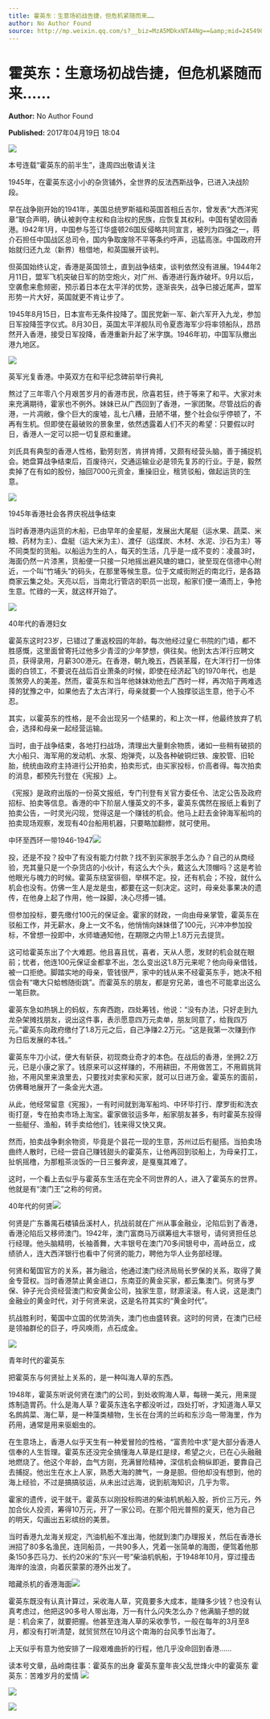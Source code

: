 ```yaml
---
title: 霍英东：生意场初战告捷，但危机紧随而来……
author: No Author Found
source: http://mp.weixin.qq.com/s?__biz=MzA5MDkxNTA4Ng==&amp;mid=2454905958&amp;idx=1&amp;sn=213b21d553a2d029e9172d77a7732fd0&amp;chksm=87a22c07b0d5a511b78fb347d72af71af212eeba732068415c4893f4b07ce03b13d081ff7443&poc_token=HJ_Do2ejHyO-wNZGG8Q1S8FdPgy1YBBEob-nUEme
---
```


# 霍英东：生意场初战告捷，但危机紧随而来……

**Author:** No Author Found

**Published:** 2017年04月19日 18:04

![](http://mmbiz.qpic.cn/mmbiz_jpg/PJWG74pLsMY6VjSs8icl92DouG8adAGS0ibIkmicA6dYrXchQel1ic3LTtD572I9r9sbW2tOnBvpibgicAXRcdc4p5aA/0?wx_fmt=jpeg)

本号连载“霍英东的前半生”，逢周四出敬请关注

1945年，在霍英东这小小的杂货铺外，全世界的反法西斯战争，已进入决战阶段。

早在战争刚开始的1941年，美国总统罗斯福和英国首相丘吉尔，曾发表“大西洋宪章”联合声明，确认被剥夺主权和自治权的民族，应恢复其权利。中国有望收回香港。l942年1月，中国参与签订华盛顿26国反侵略共同宣言，被列为四强之一，蒋介石担任中国战区总司令，国内争取废除不平等条约呼声，迅猛高涨。中国政府开始就归还九龙（新界）租借地，和英国展开谈判。

但英国始终认定，香港是英国领土，直到战争结束，谈判依然没有进展。1944年2月11日，盟军飞机突破日军的防空炮火，对广州、香港进行轰炸破坏。9月以后，空袭愈来愈频密，预示着日本在太平洋的优势，逐渐丧失，战争已接近尾声，盟军形势一片大好，英国就更不肯让步了。

1945年8月15日，日本宣布无条件投降了。国民党新一军、新六军开入九龙，参加日军投降签字仪式。8月30日，英国太平洋舰队司令夏悫海军少将率领船队，昂昂然开入香港，接受日军投降，香港重新升起了米字旗。1946年初，中国军队撤出港九地区。

![](http://mmbiz.qpic.cn/mmbiz_jpg/PJWG74pLsMZkOuSVgYico8sRZqtcjj6Iff14iaBkNdRhiccTD31mLWJviaEcuDgeEFPiaPlaZgficm04VBrU1vXRzo9Q/0?wx_fmt=jpeg)

英军光复香港。中英双方在和平纪念碑前举行典礼

熬过了三年零八个月艰苦岁月的香港市民，欣喜若狂，终于等来了和平。大家对未来充满期待，霍家也不例外。妹妹已从广西回到了香港，一家团聚。尽管战后的香港，一片凋敝，像个巨大的废墟，乱七八糟，丑陋不堪，整个社会似乎停顿了，不再有生机。但即使在最破败的景象里，依然透露着人们不灭的希望：只要假以时日，香港人一定可以把一切复原和重建。

刘氏具有典型的香港人性格，勤劳刻苦，肯拼肯搏，又颇有经营头脑，善于捕捉机会。她盘算战争结束后，百废待兴，交通运输业必是领先复苏的行业。于是，毅然卖掉了在有如的股份，抽回7000元资金，重操旧业，租赁驳船，做起运货的生意。

![](http://mmbiz.qpic.cn/mmbiz_jpg/PJWG74pLsMZkOuSVgYico8sRZqtcjj6If4xnaOWBo5IFlxXeB5qQ6otQJxicgyicabl9QA0NKicJyzCRWCWAWTicFIQ/0?wx_fmt=jpeg)

1945年香港社会各界庆祝战争结束

当时香港港内运货的木船，已由早年的金星艇，发展出大尾艇（运水果、蔬菜、米粮、药材为主）、盘艇（运大米为主）、渡仔（运煤炭、木材、水泥、沙石为主）等不同类型的货船。以船运为生的人，每天的生活，几乎是一成不变的：凌晨3时，海面仍然一片漆黑，货船便一只接一只地摇出避风塘的塘口，驶至现在信德中心附近，一个叫“竹埔头”的码头，在那里等候生意。位于文咸街附近的南北行，是各路商家云集之处。天亮以后，当南北行管店的职员一出现，船家们便一涌而上，争抢生意。忙碌的一天，就这样开始了。

![](http://mmbiz.qpic.cn/mmbiz_jpg/PJWG74pLsMZkOuSVgYico8sRZqtcjj6IfB1iaBIrD5456BCdpBgQdiba53kZK1vBQqw66lz3AibiaEiaWeKPb0xBsKZQ/0?wx_fmt=jpeg)

40年代的香港妇女

霍英东这时23岁，已错过了重返校园的年龄。每次他经过皇仁书院的门墙，都不胜感慨，这里面曾寄托过他多少青涩的少年梦想，俱往矣。他到太古洋行应聘文员，获得录用，月薪300港元。在香港，朝九晚五，西装革履，在大洋行打一份体面的白领工，不要说在战后百业萧条的时候，即使在经济起飞的1970年代，也是羡煞旁人的美差。然而，霍英东和当年他妹妹劝他去广西时一样，再次陷于两难选择的犹豫之中，如果他去了太古洋行，母亲就要一个人独撑驳运生意，他于心不忍。

其实，以霍英东的性格，是不会出现另一个结果的，和上次一样，他最终放弃了机会，选择和母亲一起经营运输。

当时，由于战争结束，各地打扫战场，清理出大量剩余物质，诸如一些稍有破损的大小船只、海军用的发动机、水泵、炮弹壳，以及各种破铜烂铁、废胶管、旧轮胎，统统由政府主持进行公开拍卖，拍卖形式，由买家投标，价高者得。每次拍卖的消息，都预先刊登在《宪报》上。

《宪报》是政府出版的一份英文报纸，专门刊登有关官方委任令、法定公告及政府招标、拍卖等信息。香港的中下阶层人懂英文的不多，霍英东偶然在报纸上看到了拍卖公告，一时灵光闪现，觉得这是一个赚钱的机会。他马上赶去金钟海军船坞的拍卖现场观察，发现有40台船用机器，只要略加翻修，就可使用。

中环至西环一带1946-1947![](http://mmbiz.qpic.cn/mmbiz_jpg/PJWG74pLsMZkOuSVgYico8sRZqtcjj6IflZqpA1feYticbrUgQrdj1lKQxfZicaKPYRGUUgpib7rONiaiaGLGib0OXsibA/0?wx_fmt=jpeg)



投，还是不投？投中了有没有能力付款？找不到买家脱手怎么办？自己的从商经验，充其量只是一个杂货店的小伙计，有这么大个头，戴这么大顶帽吗？这是考验他眼光与魄力的时候。霍英东绕室徘徊，举棋不定。投，还有机会；不投，就什么机会也没有。仿佛一生人是龙是虫，都要在这一刻决定。这时，母亲处事果决的遗传，在他身上起了作用，他一跺脚，决心尽搏一铺。

但参加投标，要先缴付100元的保证金。霍家的财政，一向由母亲掌管，霍英东在驳船工作，并无薪水，身上一文不名，他悄悄向妹妹借了100元，兴冲冲参加投标，不曾想一投即中，水师塘通知他，在期限之内带上1.8万元去提货。

这可给霍英东出了个大难题。他且喜且忧，喜者，天从人愿，发财的机会就在眼前；忧者，他连100元保证金都拿不出，怎么变出这1.8万元来呢？他向母亲借钱，被一口拒绝。脚踏实地的母亲，管钱很严，家中的钱从来不经霍英东手，她决不相信会有“噉大只蛤乸随街跳”。而霍英东的朋友，都是穷兄弟，谁也不可能拿出这么一笔巨款。

霍英东急如热锅上的蚂蚁，东奔西跑，四处筹钱，他说：“没有办法，只好走到九龙杂架摊找朋友，说出这件事，表示愿意四万元卖单，朋友同意了，给我四万元。”霍英东向政府缴付了1.8万元之后，自己净赚2.2万元。“这是我第一次赚到作为日后发展的本钱。”

霍英东牛刀小试，便大有斩获，初现商业奇才的本色。在战后的香港，坐拥2.2万元，已是小康之家了。钱原来可以这样赚的，不用耕田，不用做苦工，不用肩挑背抬，不用风里来浪里去，只要找对卖家和买家，就可以日进万金。霍英东的面前，仿佛蓦地展开了一条金光大道。

从此，他经常留意《宪报》，一有时间就到海军船坞、中环毕打行、摩罗街和洗衣街打趸，专在拍卖市场上淘宝。霍家做驳运多年，船家朋友甚多，有时霍英东投得一些艇仔、渔船，转手卖给他们，钱来得又快又爽。

然而，拍卖战争剩余物资，毕竟是个昙花一现的生意，苏州过后冇艇搭。当拍卖场曲终人散时，已经一尝自己赚钱甜头的霍英东，让他再回到驳船上，为母亲打工，扯帆摇橹，为那粗茶淡饭的一日三餐奔波，是戛戛其难了。

这时，一个看上去似乎与霍英东生活在完全不同世界的人，进入了霍英东的世界。他就是有“澳门王”之称的何贤。

40年代的何贤![](http://mmbiz.qpic.cn/mmbiz_jpg/PJWG74pLsMZkOuSVgYico8sRZqtcjj6IfDqfSz7XqQNJ8usDpSliaNVrs8JaRibQw10zC8rNoNMicpJpwJibiaOxtkKQ/0?wx_fmt=jpeg)



何贤是广东番禺石楼镇岳溪村人，抗战前就在广州从事金融业，沦陷后到了香港，香港沦陷后又移师澳门。1942年，澳门富商马万祺筹组大丰银号，请何贤担任总行经理。他头脑精明，长袖善舞，大丰银号在澳门70多间银号中，高峙岳立，成绩骄人，连大西洋银行也看中了何贤的能力，聘他为华人业务部经理。

何贤和葡国官方的关系，甚为融洽，他通过澳门经济局局长罗保的关系，取得了黄金专营权。当时香港禁止黄金进口，东南亚的黄金买家，都云集澳门。何贤与罗保、钟子光合资经营澳门和安黄金公司，独家生意，财源滚滚。有人说，这是澳门金融业的黄金时代，对于何贤来说，这是名符其实的“黄金时代”。

抗战胜利时，葡国中立国的优势消失，澳门也由盛转衰。这时的何贤，在澳门已经是领袖群伦的巨子，呼风唤雨，点石成金。

![](http://mmbiz.qpic.cn/mmbiz_jpg/PJWG74pLsMZkOuSVgYico8sRZqtcjj6IfWKCP8ylUcyD3cMHe7dAvzEvR2ue2ythMiaAEG7HcpibxgEq85rUqEy9Q/0?wx_fmt=jpeg)

青年时代的霍英东

把霍英东与何贤扯上关系的，是一种叫海人草的东西。

1948年，霍英东听说何贤在澳门的公司，到处收购海人草，每磅一美元，用来提炼制造胃药。什么是海人草？霍英东连名字都没听过，四处打听，才知道海人草又名鹧鸪菜、海仁草，是一种藻类植物，生长在台湾的兰屿和东沙岛一带海里，作为药用，通常是用来驱蛔虫的。

在生意场上，香港人似乎天生有一种爱冒险的性格，“富贵险中求”是大部分香港人信奉的人生哲理。霍英东还没完全搞懂海人草是红是绿，希望之火，已在心头融融地燃烧了。他这个年龄，血气方刚，充满冒险精神，深信机会稍纵即逝，要靠自己去捕捉。他出生在水上人家，熟悉大海的脾气，一身是胆。但他却没有想到，他的海上经验，不过是搞搞驳运，从未出过远海，说到航海知识，几乎为零。

霍家的遗传，说干就干。霍英东以刚投标购进的柴油机帆船入股，折价三万元，外加合伙人投资，筹得10万元，开了一家公司。在那个阳光普照的夏天，他为自己的明天，勾画出五彩缤纷的美景。

当时香港九龙海关规定，汽油机船不准出海，他就到澳门办理报关，然后在香港长洲招了80多名渔民，连同船员，一共90多人，凭着一张简单的海图，便驾着他那条150多匹马力、长约20米的“东兴一号”柴油机帆船，于1948年10月，穿过撞击海岸的浊浪，向着灰蒙蒙的港外出发了。

暗藏杀机的香港海面![](http://mmbiz.qpic.cn/mmbiz_jpg/PJWG74pLsMZkOuSVgYico8sRZqtcjj6IfeuRmMkFjgMqFCcqZKicoXMzrhG3R7PqUW1evYjEozFObHR7kqvFhkvg/0?wx_fmt=jpeg)



霍英东既没有认真计算过，采收海人草，究竟要多大成本，能赚多少钱？也没有认真考虑过，他把这90多号人带出海，万一有什么闪失怎么办？他满脑子想的就是：机会来了，就要把握。他甚至连海人草的采收季节，一般在每年的3月至8月，都没有打听清楚，就贸贸然在10月这个南海的台风季节出海了。

上天似乎有意为他安排了一段艰难曲折的行程，他几乎没命回到香港……

读本号文章，品岭南往事：霍英东的出身 霍英东童年丧父乱世烽火中的霍英东 霍英东：苦难岁月的爱情 ![](http://mmbiz.qpic.cn/mmbiz_gif/PJWG74pLsMYf2b50xFTbTsibmjv5gNVOxZegUj8mrKtpuzCpBAYnQw9duHfIcNnUzicicnGUSv4EWPSTRAPvV9g3w/0?wx_fmt=gif)

![](http://mmbiz.qpic.cn/mmbiz_jpg/PJWG74pLsMb6dK1ibnaNuvVVZIJnyKV9u0tlEicX8MhtQ8ndvcmaibREFrU45vDEl1Vfzc0xPVFSdic5Pc3pu7n9Cg/0?wx_fmt=jpeg)

![](http://mmbiz.qpic.cn/mmbiz/R9TMIsEQ2a8rKSicdVHKZzLfgwVf3xyfslmcuSZ9rV46rmJMZA8g7947S1HjQetL1ePAAFjlcb3anNybARJlaWQ/640)




